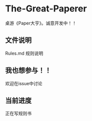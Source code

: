 The-Great-Paperer
=================

桌游《Paper大亨》。诚意开发中！！


## 文件说明

Rules.md 规则说明

## 我也想参与！！

欢迎在issue中讨论

## 当前进度

正在写规则书

